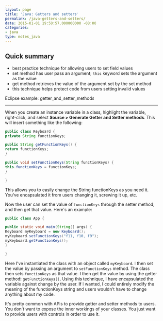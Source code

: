 ```yaml
---
layout: page
title: 'Java: Getters and setters'
permalink: /java-getters-and-setters/
date: 2015-01-01 19:50:57.000000000 -08:00
categories:
- java
type: notes_java
---
```


## Quick summary

* best practice technique for allowing users to set field values
* set method has user pass an argument; `this` keyword sets the argument as the value
* get method retrieves the value of the argument set by the set method
* this technique helps protect code from users setting invalid values

Eclipse example: getter_and_setter_methods

* * *

When you create an instance variable in a class, highlight the variable, right-click, and select **Source > Generate Getter and Setter methods**. This will insert something like the following:

```java
public class Keyboard {
private String functionKeys;

public String getFunctionKeys() {
return functionKeys;
}

public void setFunctionKeys(String functionKeys) {
this.functionKeys = functionKeys;
}

}
```

This allows you to easily change the String functionKeys as you need it. You've encapsulated it from users changing it, screwing it up, etc.

Now the user can set the value of `functionKeys` through the setter method, and then get that value. Here's an example:

```java
public class App {

public static void main(String[] args) {
Keyboard myKeyboard = new Keyboard();
myKeyboard.setFunctionKeys("f11, f10, f9");
myKeyboard.getFunctionKeys();
}

}
```

Here I've instantiated the class with an object called `myKeyboard`. I then set the value by passing an argument to `setFunctionKeys` method. The class then sets `functionKeys` as that value. I then get the value by using the getter method: `getFunctionKeys()`. Using this technique, I have encapsulated the variable against change by the user. If I wanted, I could entirely modify the meaning of the functionKeys string and users wouldn't have to change anything about my code.

It's pretty common with APIs to provide getter and setter methods to users. You don't want to expose the inner workings of your classes. You just want to provide users with controls in order to use it.